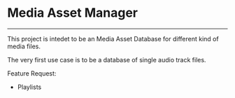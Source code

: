 # Media Asset Manager
--------------------------

This project is intedet to be an Media Asset Database for different kind of media files. 

The very first use case is to be a database of single audio track files.

Feature Request:
- Playlists